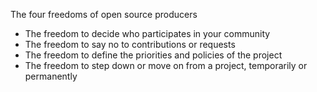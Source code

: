The four freedoms of open source producers

* The freedom to decide who participates in your community
* The freedom to say no to contributions or requests
* The freedom to define the priorities and policies of the project
* The freedom to step down or move on from a project, temporarily or permanently
